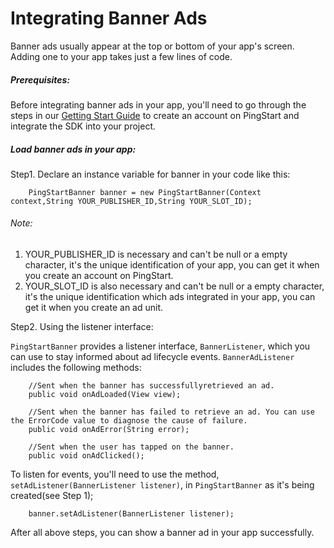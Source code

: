 
# Integrating Banner Ads
Banner ads usually appear at the top or bottom of your app's screen. Adding one to your app takes just a few lines of code.
##### Prerequisites:
Before integrating banner ads in your app, you'll need to go through the steps in our [Getting Start Guide](http://baidu.com) to create an account on PingStart and integrate the SDK into your project.
##### Load banner ads in your app:
Step1. Declare an instance variable for banner in your code like this:

        PingStartBanner banner = new PingStartBanner(Context context,String YOUR_PUBLISHER_ID,String YOUR_SLOT_ID);
###### Note:
1. YOUR_PUBLISHER_ID is necessary and can't be null or a empty character, it's the  unique identification of your app, you can get it when you create an account on PingStart.
2. YOUR_SLOT_ID is also necessary and can't be null or a empty character, it's the unique identification which ads integrated in your app, you can get it when you create an ad unit. 

Step2. Using the listener interface:

`PingStartBanner` provides a listener interface, `BannerListener`, which you can use to stay informed about ad lifecycle events. `BannerAdListener` includes the following methods:
        
        //Sent when the banner has successfullyretrieved an ad.
        public void onAdLoaded(View view);
        
        //Sent when the banner has failed to retrieve an ad. You can use the ErrorCode value to diagnose the cause of failure.
        public void onAdError(String error);
        
        //Sent when the user has tapped on the banner.
        public void onAdClicked();
To listen for events, you'll need to use the method, `setAdListener(BannerListener listener)`, in `PingStartBanner` as it's being created(see Step 1);

        banner.setAdListener(BannerListener listener);
        
After all above steps, you can show a banner ad in your app successfully.




